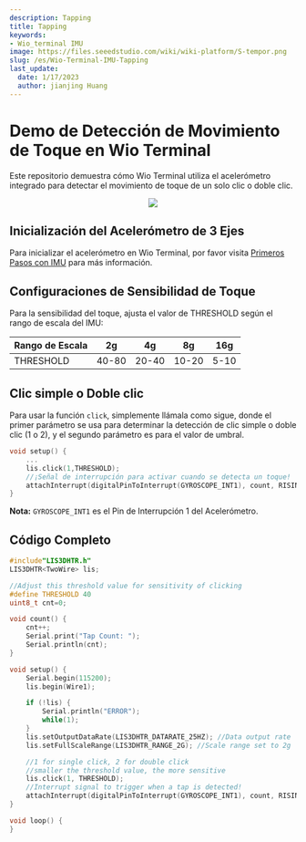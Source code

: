 ```yaml
---
description: Tapping
title: Tapping
keywords:
- Wio_terminal IMU
image: https://files.seeedstudio.com/wiki/wiki-platform/S-tempor.png
slug: /es/Wio-Terminal-IMU-Tapping
last_update:
  date: 1/17/2023
  author: jianjing Huang
---
```


# Demo de Detección de Movimiento de Toque en Wio Terminal

Este repositorio demuestra cómo Wio Terminal utiliza el acelerómetro integrado para detectar el movimiento de toque de un solo clic o doble clic.

<div align="center"><img src="https://files.seeedstudio.com/wiki/Wio-Terminal/img/2019-12-10%2010-33-58.2019-12-10%2010_35_11.gif"/></div>

## Inicialización del Acelerómetro de 3 Ejes

Para inicializar el acelerómetro en Wio Terminal, por favor visita [Primeros Pasos con IMU](https://wiki.seeedstudio.com/es/Wio-Terminal-IMU-Basic/) para más información.

## Configuraciones de Sensibilidad de Toque

Para la sensibilidad del toque, ajusta el valor de THRESHOLD según el rango de escala del IMU:

| Rango de Escala | 2g    | 4g    | 8g    | 16g  |
|-----------------|-------|-------|-------|------|
| THRESHOLD       | 40-80 | 20-40 | 10-20 | 5-10 |

## Clic simple o Doble clic

Para usar la función `click`, simplemente llámala como sigue, donde el primer parámetro se usa para determinar la detección de clic simple o doble clic (1 o 2), y el segundo parámetro es para el valor de umbral.

```cpp
void setup() {
    ...
    lis.click(1,THRESHOLD);
    //¡Señal de interrupción para activar cuando se detecta un toque!
    attachInterrupt(digitalPinToInterrupt(GYROSCOPE_INT1), count, RISING);
}
```

**Nota:** `GYROSCOPE_INT1` es el Pin de Interrupción 1 del Acelerómetro.

## Código Completo

```cpp
#include"LIS3DHTR.h"
LIS3DHTR<TwoWire> lis;

//Adjust this threshold value for sensitivity of clicking
#define THRESHOLD 40
uint8_t cnt=0;

void count() {
    cnt++;
    Serial.print("Tap Count: ");
    Serial.println(cnt);
}

void setup() {
    Serial.begin(115200);
    lis.begin(Wire1);

    if (!lis) {
        Serial.println("ERROR");
        while(1);
    }
    lis.setOutputDataRate(LIS3DHTR_DATARATE_25HZ); //Data output rate
    lis.setFullScaleRange(LIS3DHTR_RANGE_2G); //Scale range set to 2g

    //1 for single click, 2 for double click
    //smaller the threshold value, the more sensitive
    lis.click(1, THRESHOLD);
    //Interrupt signal to trigger when a tap is detected!
    attachInterrupt(digitalPinToInterrupt(GYROSCOPE_INT1), count, RISING);
}

void loop() {
}
```